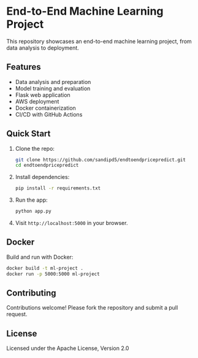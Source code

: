 # End-to-End Machine Learning Project

This repository showcases an end-to-end machine learning project, from data analysis to deployment.

## Features

- Data analysis and preparation
- Model training and evaluation
- Flask web application
- AWS deployment
- Docker containerization
- CI/CD with GitHub Actions

## Quick Start

1. Clone the repo:
   ```bash
   git clone https://github.com/sandipd5/endtoendpricepredict.git
   cd endtoendpricepredict
   ```

2. Install dependencies:
   ```bash
   pip install -r requirements.txt
   ```

3. Run the app:
   ```bash
   python app.py
   ```

4. Visit `http://localhost:5000` in your browser.

## Docker

Build and run with Docker:

```bash
docker build -t ml-project .
docker run -p 5000:5000 ml-project
```

## Contributing

Contributions welcome! Please fork the repository and submit a pull request.

## License

Licensed under the Apache License, Version 2.0 

